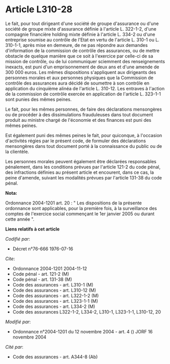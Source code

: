 # Article L310-28

Le fait, pour tout dirigeant d'une société de groupe d'assurance ou d'une société de groupe mixte d'assurance définie à
l'article L. 322-1-2, d'une compagnie financière holding mixte définie à l'article L. 334-2 ou d'une entreprise soumise au
contrôle de l'Etat en vertu de l'article L. 310-1 ou L. 310-1-1,  après mise en demeure, de ne pas répondre aux demandes
d'information de la commission de contrôle des assurances, ou de mettre obstacle de quelque manière que ce soit à l'exercice
par celle-ci de sa mission de contrôle, ou de lui communiquer sciemment des renseignements inexacts, est puni d'un
emprisonnement de deux ans et d'une amende de 300 000 euros. Les mêmes dispositions s'appliquent aux dirigeants des personnes
morales et aux personnes physiques que la Commission de contrôle des assurances aura décidé de soumettre à son contrôle en
application du cinquième alinéa de l'article L. 310-12. Les entraves à l'action de la commission de contrôle exercée en
application de l'article L. 323-1-1 sont punies des mêmes peines.

Le fait, pour les mêmes personnes, de faire des déclarations mensongères ou de procéder à des dissimulations frauduleuses
dans tout document produit au ministre chargé de l'économie et des finances est puni des mêmes peines.

Est également puni des mêmes peines le fait, pour quiconque, à l'occasion d'activités régies par le présent code, de formuler
des déclarations mensongères dans tout document porté à la connaissance du public ou de la clientèle.

Les personnes morales peuvent également être déclarées responsables pénalement, dans les conditions prévues par l'article
121-2 du code pénal, des infractions définies au présent article et encourent, dans ce cas, la peine d'amende, suivant les
modalités prévues par l'article 131-38 du code pénal.

**Nota:**

Ordonnance 2004-1201 art. 20 : " Les dispositions de la présente ordonnance sont applicables, pour la première fois, à la
surveillance des comptes de l'exercice social commençant le 1er janvier 2005 ou durant cette année ".

**Liens relatifs à cet article**

_Codifié par_:

  - Décret n°76-666 1976-07-16

_Cite_:

  - Ordonnance 2004-1201 2004-11-12
  - Code pénal - art. 121-2 (M)
  - Code pénal - art. 131-38 (M)
  - Code des assurances - art. L310-1 (M)
  - Code des assurances - art. L310-12 (M)
  - Code des assurances - art. L322-1-2 (M)
  - Code des assurances - art. L323-1-1 (M)
  - Code des assurances - art. L334-2 (M)
  - Code des assurances L322-1-2, L334-2, L310-1, L323-1-1, L310-12, 20

_Modifié par_:

  - Ordonnance n°2004-1201 du 12 novembre 2004 - art. 4 () JORF 16 novembre 2004

_Cité par_:

  - Code des assurances - art. A344-8 (Ab)
